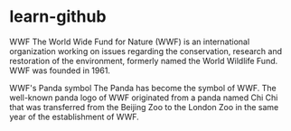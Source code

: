 # learn-github
WWF
The World Wide Fund for Nature (WWF) is an international organization working on issues regarding the conservation, research and restoration of the environment, formerly named the World Wildlife Fund. WWF was founded in 1961.

WWF's Panda symbol
The Panda has become the symbol of WWF. The well-known panda logo of WWF originated from a panda named Chi Chi that was transferred from the Beijing Zoo to the London Zoo in the same year of the establishment of WWF.
